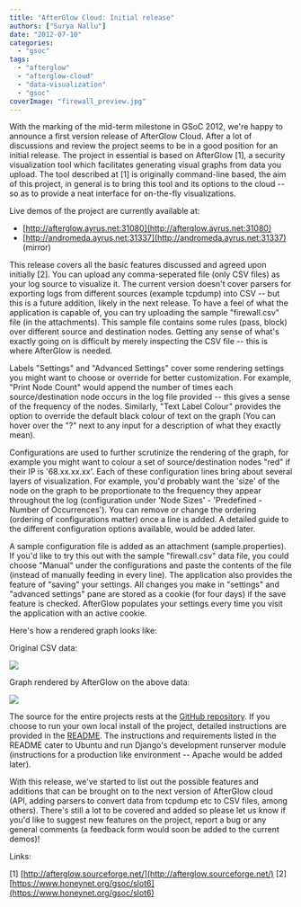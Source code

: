 ```yaml
---
title: "AfterGlow Cloud: Initial release"
authors: ["Surya Nallu"]
date: "2012-07-10"
categories: 
  - "gsoc"
tags: 
  - "afterglow"
  - "afterglow-cloud"
  - "data-visualization"
  - "gsoc"
coverImage: "firewall_preview.jpg"
---
```


With the marking of the mid-term milestone in GSoC 2012, we're happy to announce a first version release of AfterGlow Cloud. After a lot of discussions and review the project seems to be in a good position for an initial release. The project in essential is based on AfterGlow \[1\], a security visualization tool which facilitates generating visual graphs from data you upload. The tool described at \[1\] is originally command-line based, the aim of this project, in general is to bring this tool and its options to the cloud -- so as to provide a neat interface for on-the-fly visualizations.

Live demos of the project are currently available at:

- [http://afterglow.ayrus.net:31080](http://afterglow.ayrus.net:31080)
- [http://andromeda.ayrus.net:31337](http://andromeda.ayrus.net:31337) (mirror)

This release covers all the basic features discussed and agreed upon initially \[2\]. You can upload any comma-seperated file (only CSV files) as your log source to visualize it. The current version doesn't cover parsers for exporting logs from different sources (example tcpdump) into CSV -- but this is a future addition, likely in the next release. To have a feel of what the application is capable of, you can try uploading the sample "firewall.csv" file (in the attachments). This sample file contains some rules (pass, block) over different source and destination nodes. Getting any sense of what's exactly going on is difficult by merely inspecting the CSV file -- this is where AfterGlow is needed.

Labels "Settings" and "Advanced Settings" cover some rendering settings you might want to choose or override for better customization. For example, "Print Node Count" would append the number of times each source/destination node occurs in the log file provided -- this gives a sense of the frequency of the nodes. Similarly, "Text Label Colour" provides the option to override the default black colour of text on the graph (You can hover over the "?" next to any input for a description of what they exactly mean).

Configurations are used to further scrutinize the rendering of the graph, for example you might want to colour a set of source/destination nodes "red" if their IP is '68.xx.xx.xx'. Each of these configuration lines bring about several layers of visualization. For example, you'd probably want the 'size' of the node on the graph to be proportionate to the frequency they appear throughout the log (configuration under 'Node Sizes' - 'Predefined - Number of Occurrences'). You can remove or change the ordering (ordering of configurations matter) once a line is added. A detailed guide to the different configuration options available, would be added later.

A sample configuration file is added as an attachment (sample.properties). If you'd like to try this out with the sample "firewall.csv" data file, you could choose "Manual" under the configurations and paste the contents of the file (instead of manually feeding in every line). The application also provides the feature of "saving" your settings. All changes you make in "settings" and "advanced settings" pane are stored as a cookie (for four days) if the save feature is checked. AfterGlow populates your settings every time you visit the application with an active cookie.

Here's how a rendered graph looks like:

Original CSV data:

![](images/drupal_image_889.jpg)

Graph rendered by AfterGlow on the above data:

![](images/drupal_image_891.jpg)

The source for the entire projects rests at the [GitHub repository](https://github.com/ayrus/afterglow-cloud). If you choose to run your own local install of the project, detailed instructions are provided in the [README](https://github.com/ayrus/afterglow-cloud/blob/master/README). The instructions and requirements listed in the README cater to Ubuntu and run Django's development runserver module (instructions for a production like environment -- Apache would be added later).

With this release, we've started to list out the possible features and additions that can be brought on to the next version of AfterGlow cloud (API, adding parsers to convert data from tcpdump etc to CSV files, among others). There's still a lot to be covered and added so please let us know if you'd like to suggest new features on the project, report a bug or any general comments (a feedback form would soon be added to the current demos)!

Links:

\[1\] [http://afterglow.sourceforge.net/](http://afterglow.sourceforge.net/) \[2\] [https://www.honeynet.org/gsoc/slot6](https://www.honeynet.org/gsoc/slot6)
